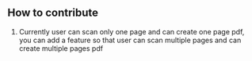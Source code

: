## How to contribute
1. Currently user can scan only one page and can create one page pdf, you can add a feature so that user can scan multiple pages and can create multiple pages pdf 

